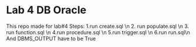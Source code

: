 # Lab 4 DB Oracle
This repo made for lab#4
Steps:
1.run create.sql \n
2. run populate.sql \n
3. run function.sql \n
4.run procedure.sql \n
5.run trigger.sql \n
6.run run.sql\n
And DBMS_OUTPUT have to be True
